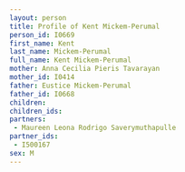 ```yaml
---
layout: person
title: Profile of Kent Mickem-Perumal
person_id: I0669
first_name: Kent
last_name: Mickem-Perumal
full_name: Kent Mickem-Perumal
mother: Anna Cecilia Pieris Tavarayan
mother_id: I0414
father: Eustice Mickem-Perumal
father_id: I0668
children:
children_ids:
partners:
 - Maureen Leona Rodrigo Saverymuthapulle
partner_ids:
 - I500167
sex: M
---
```


